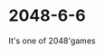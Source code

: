 # 2048-6-6
It's one of 2048'games
<!DOCTYPE html>
<html lang="en">
<head>
    <meta charset="UTF-8">
    <meta name="viewport" content="width=device-width, initial-scale=1.0">
    <title>2048 Game</title>
    <script src="https://cdn.tailwindcss.com"></script>
    <link href="https://cdn.jsdelivr.net/npm/font-awesome@4.7.0/css/font-awesome.min.css" rel="stylesheet">
    <script>
        tailwind.config = {
            theme: {
                extend: {
                    colors: {
                        primary: '#f65e3b',
                        secondary: '#edcf72',
                        bg: '#faf8ef',
                        grid: '#bbada0',
                        cellEmpty: '#cdc1b4',
                        textDark: '#776e65',
                        textLight: '#f9f6f2',
                    },
                    fontFamily: {
                        game: ['"Clear Sans"', '"Helvetica Neue"', 'Arial', 'sans-serif'],
                    },
                }
            }
        }
    </script>
    <style type="text/tailwindcss">
        @layer utilities {
            .content-auto {
                content-visibility: auto;
            }
            .text-shadow {
                text-shadow: 0 2px 4px rgba(0,0,0,0.1);
            }
            .animate-appear {
                animation: appear 0.2s ease-out;
            }
            .animate-merge {
                animation: merge 0.2s ease-out;
            }
            .animate-move {
                transition: transform 0.15s ease-out;
            }
        }

        @keyframes appear {
            0% { opacity: 0; transform: scale(0.8); }
            100% { opacity: 1; transform: scale(1); }
        }

        @keyframes merge {
            0% { transform: scale(1); }
            50% { transform: scale(1.2); }
            100% { transform: scale(1); }
        }
    </style>
</head>
<body class="bg-bg font-game min-h-screen flex flex-col items-center justify-center p-4">
    <div class="max-w-md w-full mx-auto">
        <!-- Header Section -->
        <header class="flex flex-col md:flex-row md:items-center justify-between mb-4">
            <div>
                <h1 class="text-[clamp(2.5rem,5vw,3.5rem)] font-bold text-textDark mb-1">2048</h1>
                <p class="text-textDark/80 text-sm md:text-base">Join the numbers and get to the <strong>2048 tile!</strong></p>
            </div>
            <div class="flex gap-2 mt-4 md:mt-0">
                <div class="bg-grid rounded-md p-2 text-center">
                    <div class="text-xs text-textLight/80 uppercase">Score</div>
                    <div id="score" class="text-xl font-bold text-textLight">0</div>
                </div>
                <div class="bg-grid rounded-md p-2 text-center">
                    <div class="text-xs text-textLight/80 uppercase">Best</div>
                    <div id="best-score" class="text-xl font-bold text-textLight">0</div>
                </div>
            </div>
        </header>

        <!-- Game Controls -->
        <div class="flex justify-between items-center mb-4">
            <p class="text-textDark/80 text-sm">
                <i class="fa fa-arrow-up mr-1"></i>
                <i class="fa fa-arrow-right mr-1"></i>
                <i class="fa fa-arrow-down mr-1"></i>
                <i class="fa fa-arrow-left mr-2"></i>
                <span class="text-primary">W</span>/<span class="text-primary">A</span>/<span class="text-primary">S</span>/<span class="text-primary">D</span> to move.
            </p>
            <button id="new-game" class="bg-primary hover:bg-primary/90 text-white font-bold py-2 px-4 rounded-md transition-all duration-200 transform hover:scale-105 active:scale-95 shadow-md hover:shadow-lg">
                <i class="fa fa-refresh mr-1"></i> New Game
            </button>
        </div>

        <!-- Game Container -->
        <div class="relative">
            <!-- Grid Background -->
            <div class="bg-grid rounded-lg p-3">
                <div id="grid-container" class="grid grid-cols-6 gap-2">
                    <!-- Grid cells will be generated here -->
                </div>
            </div>

            <!-- Game Message (Win/Lose) -->
            <div id="game-message" class="hidden absolute inset-0 bg-textDark/80 rounded-lg flex flex-col items-center justify-center z-10">
                <p id="game-message-text" class="text-[clamp(1.5rem,3vw,2rem)] font-bold text-white mb-4"></p>
                <button id="game-message-button" class="bg-primary hover:bg-primary/90 text-white font-bold py-2 px-4 rounded-md transition-all duration-200">
                    Try Again
                </button>
            </div>
        </div>

        <!-- Game Instructions -->
        <div class="mt-6 text-textDark/80 text-sm">
            <h3 class="font-bold mb-2">How to play:</h3>
            <p>Use your <strong>arrow keys</strong> or <strong>W/A/S/D</strong> to move the tiles. When two tiles with the same number touch, they <strong>merge into one!</strong></p>
        </div>
    </div>

    <script>
        document.addEventListener('DOMContentLoaded', () => {
            // Game variables
            const gridSize = 6;
            let grid = [];
            let score = 0;
            let bestScore = localStorage.getItem('2048-best-score') || 0;
            let gameOver = false;
            let gameWon = false;
            let canMove = true;
            
            // DOM elements
            const gridContainer = document.getElementById('grid-container');
            const scoreElement = document.getElementById('score');
            const bestScoreElement = document.getElementById('best-score');
            const newGameButton = document.getElementById('new-game');
            const gameMessage = document.getElementById('game-message');
            const gameMessageText = document.getElementById('game-message-text');
            const gameMessageButton = document.getElementById('game-message-button');
            
            // Tile colors based on value
            const tileColors = {
                2: { bg: '#eee4da', text: '#776e65' },
                4: { bg: '#ede0c8', text: '#776e65' },
                8: { bg: '#f2b179', text: '#f9f6f2' },
                16: { bg: '#f59563', text: '#f9f6f2' },
                32: { bg: '#f67c5f', text: '#f9f6f2' },
                64: { bg: '#f65e3b', text: '#f9f6f2' },
                128: { bg: '#edcf72', text: '#f9f6f2' },
                256: { bg: '#edcc61', text: '#f9f6f2' },
                512: { bg: '#edc850', text: '#f9f6f2' },
                1024: { bg: '#edc53f', text: '#f9f6f2' },
                2048: { bg: '#edc22e', text: '#f9f6f2' },
                // For values greater than 2048
                default: { bg: '#3c3a32', text: '#f9f6f2' }
            };
            
            // Initialize the game
            function initGame() {
                // Reset game state
                grid = createEmptyGrid();
                score = 0;
                gameOver = false;
                gameWon = false;
                canMove = true;
                
                // Update UI
                updateScore();
                updateBestScore();
                generateRandomTile();
                generateRandomTile();
                renderGrid();
                hideGameMessage();
            }
            
            // Create an empty grid
            function createEmptyGrid() {
                return Array(gridSize).fill().map(() => Array(gridSize).fill(null));
            }
            
            // Generate a random tile (2 or 4) at an empty position
            function generateRandomTile() {
                if (!hasEmptyCell()) return false;
                
                let emptyCells = [];
                for (let y = 0; y < gridSize; y++) {
                    for (let x = 0; x < gridSize; x++) {
                        if (grid[y][x] === null) {
                            emptyCells.push({ x, y });
                        }
                    }
                }
                
                const position = emptyCells[Math.floor(Math.random() * emptyCells.length)];
                const value = Math.random() < 0.9 ? 2 : 4;
                
                grid[position.y][position.x] = {
                    value,
                    merged: false,
                    new: true
                };
                
                return true;
            }
            
            // Check if there are any empty cells
            function hasEmptyCell() {
                for (let y = 0; y < gridSize; y++) {
                    for (let x = 0; x < gridSize; x++) {
                        if (grid[y][x] === null) {
                            return true;
                        }
                    }
                }
                return false;
            }
            
            // Render the grid
            function renderGrid() {
                gridContainer.innerHTML = '';
                
                for (let y = 0; y < gridSize; y++) {
                    for (let x = 0; x < gridSize; x++) {
                        const cell = document.createElement('div');
                        cell.className = 'aspect-square bg-cellEmpty rounded-md flex items-center justify-center';
                        
                        if (grid[y][x]) {
                            const { value, new: isNew, merged } = grid[y][x];
                            const tile = document.createElement('div');
                            
                            // Get tile colors
                            const colors = tileColors[value] || tileColors.default;
                            
                            // Set tile classes
                            tile.className = `w-full h-full rounded-md flex items-center justify-center font-bold text-shadow ${
                                isNew ? 'animate-appear' : ''
                            } ${
                                merged ? 'animate-merge' : 'animate-move'
                            }`;
                            
                            // Set tile styles
                            tile.style.backgroundColor = colors.bg;
                            tile.style.color = colors.text;
                            tile.style.fontSize = getFontSize(value);
                            
                            // Set tile content
                            tile.textContent = value;
                            
                            // Add tile to cell
                            cell.appendChild(tile);
                            
                            // Reset tile states
                            if (isNew) grid[y][x].new = false;
                            if (merged) grid[y][x].merged = false;
                        }
                        
                        gridContainer.appendChild(cell);
                    }
                }
            }
            
            // Get font size based on tile value
            function getFontSize(value) {
                if (value < 100) return 'clamp(1rem,2vw,1.5rem)';
                if (value < 1000) return 'clamp(0.8rem,1.8vw,1.2rem)';
                return 'clamp(0.7rem,1.5vw,1rem)';
            }
            
            // Update the score
            function updateScore() {
                scoreElement.textContent = score;
                
                // Update best score if needed
                if (score > bestScore) {
                    bestScore = score;
                    localStorage.setItem('2048-best-score', bestScore);
                    updateBestScore();
                }
            }
            
            // Update the best score
            function updateBestScore() {
                bestScoreElement.textContent = bestScore;
            }
            
            // Move tiles up
            function moveUp() {
                let moved = false;
                
                for (let x = 0; x < gridSize; x++) {
                    for (let y = 1; y < gridSize; y++) {
                        if (grid[y][x] !== null) {
                            let newY = y;
                            
                            // Find the highest possible position
                            while (newY > 0 && grid[newY - 1][x] === null) {
                                newY--;
                            }
                            
                            // Check if can merge
                            if (newY > 0 && grid[newY - 1][x] !== null && 
                                grid[newY - 1][x].value === grid[y][x].value && 
                                !grid[newY - 1][x].merged) {
                                // Merge tiles
                                grid[newY - 1][x].value *= 2;
                                grid[newY - 1][x].merged = true;
                                score += grid[newY - 1][x].value;
                                grid[y][x] = null;
                                moved = true;
                                
                                // Check for win condition
                                if (grid[newY - 1][x].value === 2048 && !gameWon) {
                                    gameWon = true;
                                    showGameMessage('You Win!');
                                }
                            } 
                            // Move tile
                            else if (newY !== y) {
                                grid[newY][x] = grid[y][x];
                                grid[y][x] = null;
                                moved = true;
                            }
                        }
                    }
                }
                
                return moved;
            }
            
            // Move tiles down
            function moveDown() {
                let moved = false;
                
                for (let x = 0; x < gridSize; x++) {
                    for (let y = gridSize - 2; y >= 0; y--) {
                        if (grid[y][x] !== null) {
                            let newY = y;
                            
                            // Find the lowest possible position
                            while (newY < gridSize - 1 && grid[newY + 1][x] === null) {
                                newY++;
                            }
                            
                            // Check if can merge
                            if (newY < gridSize - 1 && grid[newY + 1][x] !== null && 
                                grid[newY + 1][x].value === grid[y][x].value && 
                                !grid[newY + 1][x].merged) {
                                // Merge tiles
                                grid[newY + 1][x].value *= 2;
                                grid[newY + 1][x].merged = true;
                                score += grid[newY + 1][x].value;
                                grid[y][x] = null;
                                moved = true;
                                
                                // Check for win condition
                                if (grid[newY + 1][x].value === 2048 && !gameWon) {
                                    gameWon = true;
                                    showGameMessage('You Win!');
                                }
                            } 
                            // Move tile
                            else if (newY !== y) {
                                grid[newY][x] = grid[y][x];
                                grid[y][x] = null;
                                moved = true;
                            }
                        }
                    }
                }
                
                return moved;
            }
            
            // Move tiles left
            function moveLeft() {
                let moved = false;
                
                for (let y = 0; y < gridSize; y++) {
                    for (let x = 1; x < gridSize; x++) {
                        if (grid[y][x] !== null) {
                            let newX = x;
                            
                            // Find the leftmost possible position
                            while (newX > 0 && grid[y][newX - 1] === null) {
                                newX--;
                            }
                            
                            // Check if can merge
                            if (newX > 0 && grid[y][newX - 1] !== null && 
                                grid[y][newX - 1].value === grid[y][x].value && 
                                !grid[y][newX - 1].merged) {
                                // Merge tiles
                                grid[y][newX - 1].value *= 2;
                                grid[y][newX - 1].merged = true;
                                score += grid[y][newX - 1].value;
                                grid[y][x] = null;
                                moved = true;
                                
                                // Check for win condition
                                if (grid[y][newX - 1].value === 2048 && !gameWon) {
                                    gameWon = true;
                                    showGameMessage('You Win!');
                                }
                            } 
                            // Move tile
                            else if (newX !== x) {
                                grid[y][newX] = grid[y][x];
                                grid[y][x] = null;
                                moved = true;
                            }
                        }
                    }
                }
                
                return moved;
            }
            
            // Move tiles right
            function moveRight() {
                let moved = false;
                
                for (let y = 0; y < gridSize; y++) {
                    for (let x = gridSize - 2; x >= 0; x--) {
                        if (grid[y][x] !== null) {
                            let newX = x;
                            
                            // Find the rightmost possible position
                            while (newX < gridSize - 1 && grid[y][newX + 1] === null) {
                                newX++;
                            }
                            
                            // Check if can merge
                            if (newX < gridSize - 1 && grid[y][newX + 1] !== null && 
                                grid[y][newX + 1].value === grid[y][x].value && 
                                !grid[y][newX + 1].merged) {
                                // Merge tiles
                                grid[y][newX + 1].value *= 2;
                                grid[y][newX + 1].merged = true;
                                score += grid[y][newX + 1].value;
                                grid[y][x] = null;
                                moved = true;
                                
                                // Check for win condition
                                if (grid[y][newX + 1].value === 2048 && !gameWon) {
                                    gameWon = true;
                                    showGameMessage('You Win!');
                                }
                            } 
                            // Move tile
                            else if (newX !== x) {
                                grid[y][newX] = grid[y][x];
                                grid[y][x] = null;
                                moved = true;
                            }
                        }
                    }
                }
                
                return moved;
            }
            
            // Handle keyboard controls - 添加WASD支持
            function handleKeydown(e) {
                if (!canMove || gameOver) return;
                
                let moved = false;
                let key = e.key.toLowerCase();
                
                // Map WASD to arrow keys
                if (key === 'w') key = 'arrowup';
                if (key === 'a') key = 'arrowleft';
                if (key === 's') key = 'arrowdown';
                if (key === 'd') key = 'arrowright';
                
                switch (key) {
                    case 'arrowup':
                        moved = moveUp();
                        break;
                    case 'arrowdown':
                        moved = moveDown();
                        break;
                    case 'arrowleft':
                        moved = moveLeft();
                        break;
                    case 'arrowright':
                        moved = moveRight();
                        break;
                    default:
                        return; // Exit if not a recognized key
                }
                
                // Prevent page scrolling when using arrow keys or WASD
                if (['arrowup', 'arrowdown', 'arrowleft', 'arrowright', 'w', 'a', 's', 'd'].includes(e.key.toLowerCase())) {
                    e.preventDefault();
                }
                
                if (moved) {
                    canMove = false;
                    renderGrid();
                    
                    // Add a small delay before generating new tile for better animation
                    setTimeout(() => {
                        generateRandomTile();
                        renderGrid();
                        updateScore();
                        
                        // Check if game is over
                        if (!canMoveAny() && !gameOver) {
                            gameOver = true;
                            showGameMessage('Game Over!');
                        }
                        
                        canMove = true;
                    }, 150);
                }
            }
            
            // Check if any moves are possible
            function canMoveAny() {
                // Check for empty cells
                if (hasEmptyCell()) return true;
                
                // Check for possible merges
                for (let y = 0; y < gridSize; y++) {
                    for (let x = 0; x < gridSize; x++) {
                        const value = grid[y][x].value;
                        
                        // Check right
                        if (x < gridSize - 1 && grid[y][x + 1] && grid[y][x + 1].value === value) {
                            return true;
                        }
                        
                        // Check down
                        if (y < gridSize - 1 && grid[y + 1][x] && grid[y + 1][x].value === value) {
                            return true;
                        }
                    }
                }
                
                return false;
            }
            
            // Show game message
            function showGameMessage(text) {
                gameMessageText.textContent = text;
                gameMessage.classList.remove('hidden');
                gameMessage.classList.add('flex');
            }
            
            // Hide game message
            function hideGameMessage() {
                gameMessage.classList.remove('flex');
                gameMessage.classList.add('hidden');
            }
            
            // Event listeners
            document.addEventListener('keydown', handleKeydown);
            
            // Mobile touch controls
            let touchStartX = 0;
            let touchStartY = 0;
            
            document.addEventListener('touchstart', (e) => {
                if (!canMove || gameOver) return;
                touchStartX = e.touches[0].clientX;
                touchStartY = e.touches[0].clientY;
            }, { passive: true });
            
            document.addEventListener('touchend', (e) => {
                if (!canMove || gameOver) return;
                
                const touchEndX = e.changedTouches[0].clientX;
                const touchEndY = e.changedTouches[0].clientY;
                
                const diffX = touchEndX - touchStartX;
                const diffY = touchEndY - touchStartY;
                
                // Determine swipe direction based on which difference is greater
                if (Math.abs(diffX) > Math.abs(diffY)) {
                    // Horizontal swipe
                    if (diffX > 20) {
                        // Swipe right
                        handleKeydown({ key: 'ArrowRight' });
                    } else if (diffX < -20) {
                        // Swipe left
                        handleKeydown({ key: 'ArrowLeft' });
                    }
                } else {
                    // Vertical swipe
                    if (diffY > 20) {
                        // Swipe down
                        handleKeydown({ key: 'ArrowDown' });
                    } else if (diffY < -20) {
                        // Swipe up
                        handleKeydown({ key: 'ArrowUp' });
                    }
                }
            }, { passive: true });
            
            newGameButton.addEventListener('click', initGame);
            gameMessageButton.addEventListener('click', initGame);
            
            // Initialize the game
            initGame();
        });
    </script>
</body>
</html>
    
